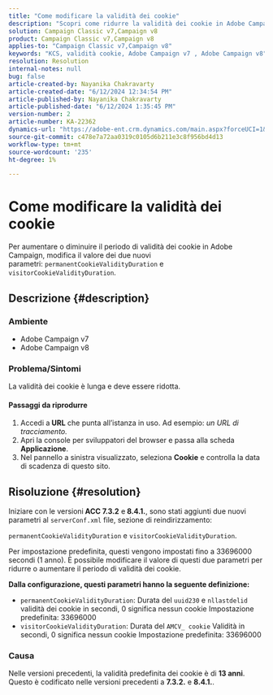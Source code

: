```yaml
---
title: "Come modificare la validità dei cookie"
description: "Scopri come ridurre la validità dei cookie in Adobe Campaign v7. Modifica il valore di persistentCookieValidityDuration e visitorCookieValidityDuration."
solution: Campaign Classic v7,Campaign v8
product: Campaign Classic v7,Campaign v8
applies-to: "Campaign Classic v7,Campaign v8"
keywords: "KCS, validità cookie, Adobe Campaign v7 , Adobe Campaign v8"
resolution: Resolution
internal-notes: null
bug: false
article-created-by: Nayanika Chakravarty
article-created-date: "6/12/2024 12:34:54 PM"
article-published-by: Nayanika Chakravarty
article-published-date: "6/12/2024 1:35:45 PM"
version-number: 2
article-number: KA-22362
dynamics-url: "https://adobe-ent.crm.dynamics.com/main.aspx?forceUCI=1&pagetype=entityrecord&etn=knowledgearticle&id=0e660e25-b828-ef11-840b-6045bd0065b6"
source-git-commit: c478e7a72aa0319c0105d6b211e3c8f956bd4d13
workflow-type: tm+mt
source-wordcount: '235'
ht-degree: 1%

---
```


# Come modificare la validità dei cookie


Per aumentare o diminuire il periodo di validità dei cookie in Adobe Campaign, modifica il valore dei due nuovi parametri: `permanentCookieValidityDuration` e `visitorCookieValidityDuration`.

## Descrizione {#description}


### Ambiente

- Adobe Campaign v7
- Adobe Campaign v8


### Problema/Sintomi

La validità dei cookie è lunga e deve essere ridotta.

#### Passaggi da riprodurre

1. Accedi a<b> URL</b> che punta all’istanza in uso. Ad esempio: *un URL di tracciamento.*
2. Apri la console per sviluppatori del browser e passa alla scheda <b>Applicazione</b>.
3. Nel pannello a sinistra visualizzato, seleziona <b>Cookie</b> e controlla la data di scadenza di questo sito.



## Risoluzione {#resolution}


Iniziare con le versioni<b> ACC 7.3.2</b> e<b> 8.4.1.</b>, sono stati aggiunti due nuovi parametri al `serverConf.xml` file, sezione di reindirizzamento:

`permanentCookieValidityDuration` e `visitorCookieValidityDuration`.

Per impostazione predefinita, questi vengono impostati fino a 33696000 secondi (1 anno). È possibile modificare il valore di questi due parametri per ridurre o aumentare il periodo di validità dei cookie.

<b>Dalla configurazione, questi parametri hanno la seguente definizione:</b>

- `permanentCookieValidityDuration`: Durata del `uuid230` e `nllastdelid` validità dei cookie in secondi, 0 significa nessun cookie Impostazione predefinita: 33696000
- `visitorCookieValidityDuration`: Durata del `AMCV_ cookie` Validità in secondi, 0 significa nessun cookie Impostazione predefinita: 33696000


### Causa

Nelle versioni precedenti, la validità predefinita dei cookie è di <b>13 anni</b>. Questo è codificato nelle versioni precedenti a <b>7.3.2.</b> e <b>8.4.1.</b>.
